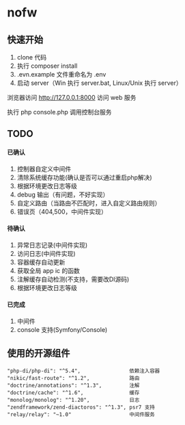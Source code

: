 # nofw

## 快速开始
1. clone 代码
1. 执行 composer install
1. .evn.example 文件重命名为 .env
1. 启动 server（Win 执行 server.bat, Linux/Unix 执行 server）

浏览器访问 http://127.0.0.1:8000 访问 web 服务

执行 php console.php 调用控制台服务

## TODO
#### 已确认
1. 控制器自定义中间件
1. 清除系统缓存功能(确认是否可以通过重启php解决)
1. 根据环境更改日志等级
1. debug 输出（有问题，不好实现）
1. 自定义路由（当路由不匹配时，进入自定义路由规则）
1. 错误页（404,500，中间件实现）

#### 待确认
1. 异常日志记录(中间件实现)
1. 访问日志(中间件实现)
1. 容器缓存自动更新
1. 获取全局 app ic 的函数
1. 注解缓存自动检测(不支持，需要改DI源码)
1. 根据环境更改日志等级


#### 已完成
1. 中间件
1. console 支持(Symfony/Console)

## 使用的开源组件

    "php-di/php-di": "^5.4",                依赖注入容器
    "nikic/fast-route": "^1.2",             路由
    "doctrine/annotations": "^1.3",         注解
    "doctrine/cache": "^1.6",               缓存
    "monolog/monolog": "^1.20",             日志
    "zendframework/zend-diactoros": "^1.3", psr7 支持
    "relay/relay": "~1.0"                   中间件服务

